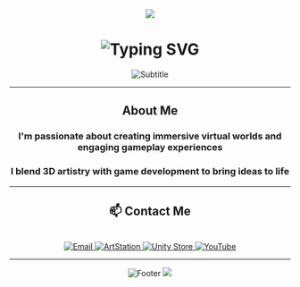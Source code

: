 <div align="center">
  
<!-- Animated Wave Header -->
<img src="https://capsule-render.vercel.app/api?type=waving&color=gradient&customColorList=12,20,6&height=180&section=header&text=&fontSize=0&animation=twinkling" />

</div>

<h1 align="center">
  <img src="https://readme-typing-svg.herokuapp.com?font=Orbitron&size=50&duration=3000&pause=1000&color=00D9FF&center=true&vCenter=true&width=600&height=80&lines=Hi%2C+I'm+Aws+%F0%9F%91%8B" alt="Typing SVG" />
</h1>

<div align="center">
  
<img src="https://readme-typing-svg.herokuapp.com?font=Fira+Code&size=24&duration=4000&pause=2000&color=FF6B6B&center=true&vCenter=true&width=700&height=60&lines=Solo+Game+Developer+%26+3D+Artist;Creating+Immersive+Virtual+Worlds;Blender+%7C+Unreal+Engine+%7C+Unity+6+%7C+C%23" alt="Subtitle" />

</div>

---

<div align="center">

## About Me

###  I'm passionate about creating immersive virtual worlds and engaging gameplay experiences
###  I blend 3D artistry with game development to bring ideas to life

</div>



---

<div align="center">

## 📫 Contact Me

<br/>

<a href="mailto:swamakerswa@gmail.com" title="Send Email">
  <img src="https://img.shields.io/badge/Email-D14836?style=for-the-badge&logo=gmail&logoColor=white&labelColor=000000" alt="Email" />
</a>
<a href="https://www.artstation.com/swamaker4" target="_blank" title="ArtStation">
  <img src="https://img.shields.io/badge/ArtStation-13AEF0?style=for-the-badge&logo=artstation&logoColor=white&labelColor=000000" alt="ArtStation" />
</a>

<a href="https://assetstore.unity.com/publishers/95498" target="_blank" title="Unity Asset Store">
  <img src="https://img.shields.io/badge/Unity%20Store-000000?style=for-the-badge&logo=unity&logoColor=white&labelColor=222222" alt="Unity Store" />
</a>
<a href="https://www.youtube.com/@Xenora_Studio" target="_blank" title="YouTube">
  <img src="https://img.shields.io/badge/YouTube-FF0000?style=for-the-badge&logo=youtube&logoColor=white&labelColor=000000" alt="YouTube" />
</a>

</div>

---



<div align="center">

<img src="https://readme-typing-svg.herokuapp.com?font=Fira+Code&size=20&duration=2000&pause=3000&color=00D4FF&center=true&vCenter=true&width=500&height=40&lines=Thanks+for+visiting+my+profile!+%F0%9F%9A%80;Let's+Create+Amazing+Games!" alt="Footer" />

<img src="https://capsule-render.vercel.app/api?type=waving&color=gradient&customColorList=12,20,6&height=120&section=footer&animation=twinkling" />

</div>
